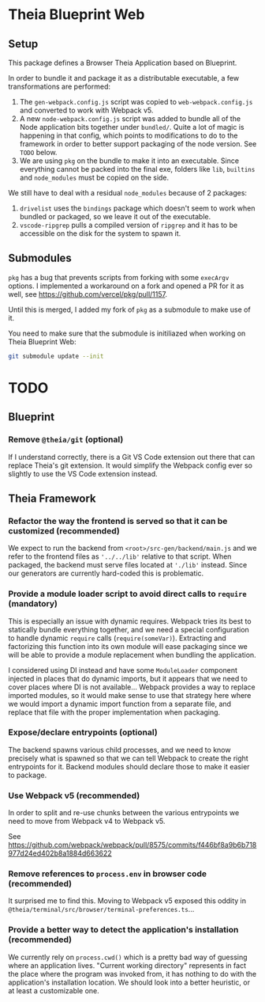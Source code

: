 # Theia Blueprint Web
## Setup

This package defines a Browser Theia Application based on Blueprint.

In order to bundle it and package it as a distributable executable, a few
transformations are performed:

1. The `gen-webpack.config.js` script was copied to `web-webpack.config.js` and
   converted to work with Webpack v5.
2. A new `node-webpack.config.js` script was added to bundle all of the Node
   application bits together under `bundled/`. Quite a lot of magic is happening
   in that config, which points to modifications to do to the framework in order
   to better support packaging of the node version. See `TODO` below.
3. We are using `pkg` on the bundle to make it into an executable. Since
   everything cannot be packed into the final exe, folders like `lib`,
   `builtins` and `node_modules` must be copied on the side.

We still have to deal with a residual `node_modules` because of 2 packages:

1. `drivelist` uses the `bindings` package which doesn't seem to work when
   bundled or packaged, so we leave it out of the executable.
2. `vscode-ripgrep` pulls a compiled version of `ripgrep` and it has to be
   accessible on the disk for the system to spawn it.

## Submodules

`pkg` has a bug that prevents scripts from forking with some `execArgv` options.
I implemented a workaround on a fork and opened a PR for it as well, see
https://github.com/vercel/pkg/pull/1157.

Until this is merged, I added my fork of `pkg` as a submodule to make use of it.

You need to make sure that the submodule is initiliazed when working on Theia
Blueprint Web:

```sh
git submodule update --init
```

# TODO

## Blueprint

### Remove `@theia/git` (optional)

If I understand correctly, there is a Git VS Code extension out there that can
replace Theia's git extension. It would simplify the Webpack config ever so
slightly to use the VS Code extension instead.

## Theia Framework

### Refactor the way the frontend is served so that it can be customized (recommended)

We expect to run the backend from `<root>/src-gen/backend/main.js` and we refer
to the frontend files as `'../../lib'` relative to that script. When packaged,
the backend must serve files located at `'./lib'` instead. Since our generators
are currently hard-coded this is problematic.

### Provide a module loader script to avoid direct calls to `require` (mandatory)

This is especially an issue with dynamic requires. Webpack tries its best to
statically bundle everything together, and we need a special configuration to
handle dynamic `require` calls (`require(someVar)`). Extracting and factorizing
this function into its own module will ease packaging since we will be able to
provide a module replacement when bundling the application.

I considered using DI instead and have some `ModuleLoader` component injected in
places that do dynamic imports, but it appears that we need to cover places
where DI is not available... Webpack provides a way to replace imported modules,
so it would make sense to use that strategy here where we would import a dynamic
import function from a separate file, and replace that file with the proper
implementation when packaging.

### Expose/declare entrypoints (optional)

The backend spawns various child processes, and we need to know precisely what
is spawned so that we can tell Webpack to create the right entrypoints for it.
Backend modules should declare those to make it easier to package.

### Use Webpack v5 (recommended)

In order to split and re-use chunks between the various entrypoints we need
to move from Webpack v4 to Webpack v5.

See https://github.com/webpack/webpack/pull/8575/commits/f446bf8a9b6b718977d24ed402b8a1884d663622

### Remove references to `process.env` in browser code (recommended)

It surprised me to find this. Moving to Webpack v5 exposed this oddity in
`@theia/terminal/src/browser/terminal-preferences.ts`...

### Provide a better way to detect the application's installation (recommended)

We currently rely on `process.cwd()` which is a pretty bad way of guessing where
an application lives. "Current working directory" represents in fact the place
where the program was invoked from, it has nothing to do with the application's
installation location. We should look into a better heuristic, or at least a
customizable one.

